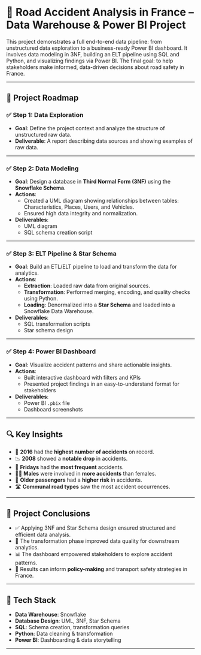 # 🚦 Road Accident Analysis in France – Data Warehouse & Power BI Project

This project demonstrates a full end-to-end data pipeline: from unstructured data exploration to a business-ready Power BI dashboard. It involves data modeling in 3NF, building an ELT pipeline using SQL and Python, and visualizing findings via Power BI. The final goal: to help stakeholders make informed, data-driven decisions about road safety in France.

---

## 📌 Project Roadmap

### ✅ Step 1: Data Exploration
- **Goal**: Define the project context and analyze the structure of unstructured raw data.
- **Deliverable**: A report describing data sources and showing examples of raw data.

---

### ✅ Step 2: Data Modeling
- **Goal**: Design a database in **Third Normal Form (3NF)** using the **Snowflake Schema**.
- **Actions**:
  - Created a UML diagram showing relationships between tables: Characteristics, Places, Users, and Vehicles.
  - Ensured high data integrity and normalization.
- **Deliverables**:
  - UML diagram
  - SQL schema creation script

---

### ✅ Step 3: ELT Pipeline & Star Schema
- **Goal**: Build an ETL/ELT pipeline to load and transform the data for analytics.
- **Actions**:
  - **Extraction**: Loaded raw data from original sources.
  - **Transformation**: Performed merging, encoding, and quality checks using Python.
  - **Loading**: Denormalized into a **Star Schema** and loaded into a Snowflake Data Warehouse.
- **Deliverables**:
  - SQL transformation scripts
  - Star schema design

---

### ✅ Step 4: Power BI Dashboard
- **Goal**: Visualize accident patterns and share actionable insights.
- **Actions**:
  - Built interactive dashboard with filters and KPIs
  - Presented project findings in an easy-to-understand format for stakeholders
- **Deliverables**:
  - Power BI `.pbix` file
  - Dashboard screenshots

---

## 🔍 Key Insights

- 🚗 **2016** had the **highest number of accidents** on record.
- 📉 **2008** showed a **notable drop** in accidents.
- 📅 **Fridays** had the **most frequent** accidents.
- 👨‍🦰 **Males** were involved in **more accidents** than females.
- 👵 **Older passengers** had a **higher risk** in accidents.
- 🛣️ **Communal road types** saw the most accident occurrences.

---

## 🧠 Project Conclusions

- ✅ Applying 3NF and Star Schema design ensured structured and efficient data analysis.
- 🧼 The transformation phase improved data quality for downstream analytics.
- 📊 The dashboard empowered stakeholders to explore accident patterns.
- 🧭 Results can inform **policy-making** and transport safety strategies in France.

---

## 🧰 Tech Stack

- **Data Warehouse**: Snowflake
- **Database Design**: UML, 3NF, Star Schema
- **SQL**: Schema creation, transformation queries
- **Python**: Data cleaning & transformation
- **Power BI**: Dashboarding & data storytelling


---


